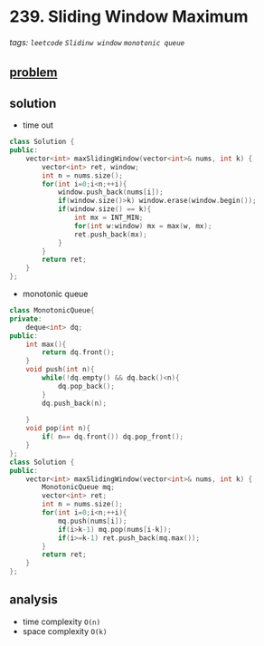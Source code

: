 # 239. Sliding Window Maximum
###### tags: `leetcode`  `Slidinw window` `monotonic queue`


## [problem](https://leetcode.com/problems/sliding-window-maximum/)

## solution
- time out  
```c++
class Solution {
public:
    vector<int> maxSlidingWindow(vector<int>& nums, int k) {
        vector<int> ret, window;
        int n = nums.size();
        for(int i=0;i<n;++i){
            window.push_back(nums[i]);
            if(window.size()>k) window.erase(window.begin());
            if(window.size() == k){
                int mx = INT_MIN;
                for(int w:window) mx = max(w, mx);
                ret.push_back(mx);
            }
        }
        return ret;
    }
};
```

- monotonic queue 
```c++
class MonotonicQueue{
private:
    deque<int> dq;
public:
    int max(){
        return dq.front();
    }
    void push(int n){
        while(!dq.empty() && dq.back()<n){
            dq.pop_back();
        }
        dq.push_back(n);
        
    }
    void pop(int n){
        if( n== dq.front()) dq.pop_front();
    }
};
class Solution {
public:
    vector<int> maxSlidingWindow(vector<int>& nums, int k) {
        MonotonicQueue mq;
        vector<int> ret;
        int n = nums.size();
        for(int i=0;i<n;++i){
            mq.push(nums[i]);
            if(i>k-1) mq.pop(nums[i-k]);
            if(i>=k-1) ret.push_back(mq.max());                  
        }
        return ret;
    }
};

```

## analysis
 
- time complexity `O(n)`
- space complexity `O(k)`